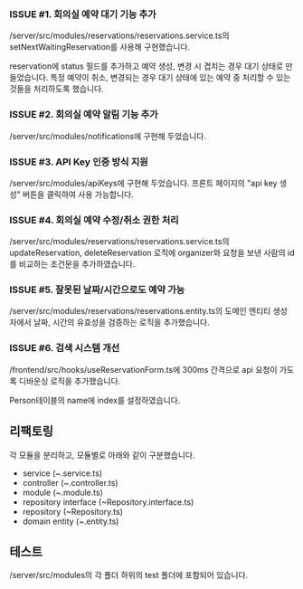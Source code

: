 ### ISSUE #1. 회의실 예약 대기 기능 추가

/server/src/modules/reservations/reservations.service.ts의 
setNextWaitingReservation를 사용해 구현했습니다.

reservation에 status 필드를 추가하고 예약 생성, 변경 시 겹치는 경우 대기 상태로 만들었습니다.
특정 예약이 취소, 변경되는 경우 대기 상태에 있는 예약 중 처리할 수 있는 것들을 처리하도록 했습니다.
### ISSUE #2. 회의실 예약 알림 기능 추가

/server/src/modules/notifications에 구현해 두었습니다.
### ISSUE #3. API Key 인증 방식 지원

/server/src/modules/apiKeys에 구현해 두었습니다.
프론트 페이지의 "api key 생성" 버튼을 클릭하여 사용 가능합니다.

### ISSUE #4. 회의실 예약 수정/취소 권한 처리

/server/src/modules/reservations/reservations.service.ts의 
updateReservation, deleteReservation 로직에 organizer와 요청을 보낸 사람의 id를 비교하는 조건문을 추가하였습니다.

### ISSUE #5. 잘못된 날짜/시간으로도 예약 가능

/server/src/modules/reservations/reservations.entity.ts의
도메인 엔티티 생성자에서 날짜, 시간의 유효성을 검증하는 로직을 추가했습니다.

### ISSUE #6. 검색 시스템 개선

/frontend/src/hooks/useReservationForm.ts에 
300ms 간격으로 api 요청이 가도록 디바운싱 로직을 추가했습니다.

Person테이블의 name에 index를 설정하였습니다.
## 리팩토링

각 모듈을 분리하고, 모듈별로 아래와 같이 구분했습니다.
- service (~.service.ts)
- controller (~.controller.ts)
- module (~.module.ts)
- repository interface (~Repository.interface.ts)
- repository (~Repository.ts)
- domain entity (~.entity.ts)

## 테스트

/server/src/modules의 각 폴더 하위의 test 폴더에 포함되어 있습니다.